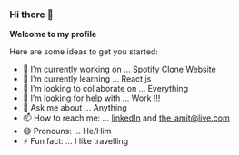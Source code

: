 ### Hi there 👋


**Welcome to my profile** 

Here are some ideas to get you started:

- 🔭 I’m currently working on ... Spotify Clone Website
- 🌱 I’m currently learning ... React.js
- 👯 I’m looking to collaborate on ... Everything 
- 🤔 I’m looking for help with ... Work !!! 
- 💬 Ask me about ... Anything
- 📫 How to reach me: ... [linkedIn](https://www.linkedin.com/in/theamittailor/) and the_amit@live.com
- 😄 Pronouns: ... He/Him
- ⚡ Fun fact: ... I like travelling 

